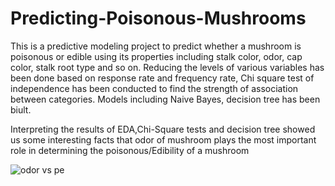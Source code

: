 # Predicting-Poisonous-Mushrooms

This is a predictive modeling project to predict whether a mushroom is poisonous or edible using its properties including stalk color, odor, cap color, stalk root type and so on. Reducing the levels of various variables has been done based on response rate and frequency rate, Chi square test of independence has been conducted to find the strength of association between categories. Models including Naive Bayes, decision tree has been biult.

Interpreting the results of EDA,Chi-Square tests and decision tree showed us some interesting facts that odor of mushroom plays the most important role in determining the poisonous/Edibility of a mushroom

![odor vs pe](https://cloud.githubusercontent.com/assets/17242464/21290412/58ad77da-c487-11e6-8fa4-2cb75ca5f4bd.png)
